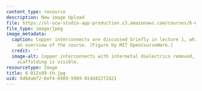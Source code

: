 ```yaml
---
content_type: resource
description: New image Upload
file: https://ol-ocw-studio-app-production.s3.amazonaws.com/courses/6-012-microelectronic-devices-and-circuits-spring-2009/6d6dabf26ef469895969014d42272d21_6-012s09-th.jpg
file_type: image/jpeg
image_metadata:
  caption: Copper interconnects are discussed briefly in lecture 1, which provides
    an overview of the course. (Figure by MIT OpenCourseWare.)
  credit: ''
  image-alt: Copper interconnects with intermetal dielectrics removed, so the metal
    scaffolding is visible.
resourcetype: Image
title: 6-012s09-th.jpg
uid: 6d6dabf2-6ef4-6989-5969-014d42272d21
---
```

